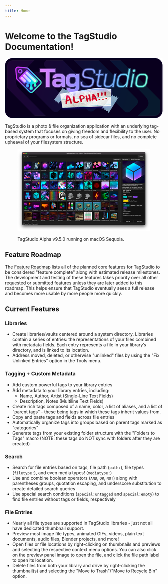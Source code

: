 ```yaml
---
title: Home
---
```


# Welcome to the TagStudio Documentation!

![TagStudio Alpha](assets/github_header.png)

TagStudio is a photo & file organization application with an underlying tag-based system that focuses on giving freedom and flexibility to the user. No proprietary programs or formats, no sea of sidecar files, and no complete upheaval of your filesystem structure.

<figure width="60%" markdown="span">

  ![TagStudio screenshot](assets/screenshot.png)
  <figcaption>TagStudio Alpha v9.5.0 running on macOS Sequoia.</figcaption>

</figure>

## Feature Roadmap

The [Feature Roadmap](updates/roadmap.md) lists all of the planned core features for TagStudio to be considered "feature complete" along with estimated release milestones. The development and testing of these features takes priority over all other requested or submitted features unless they are later added to this roadmap. This helps ensure that TagStudio eventually sees a full release and becomes more usable by more people more quickly.

## Current Features

### Libraries

-   Create libraries/vaults centered around a system directory. Libraries contain a series of entries: the representations of your files combined with metadata fields. Each entry represents a file in your library’s directory, and is linked to its location.
-   Address moved, deleted, or otherwise "unlinked" files by using the "Fix Unlinked Entries" option in the Tools menu.

### Tagging + Custom Metadata

-   Add custom powerful tags to your library entries
-   Add metadata to your library entries, including:
    -   Name, Author, Artist (Single-Line Text Fields)
    -   Description, Notes (Multiline Text Fields)
-   Create rich tags composed of a name, color, a list of aliases, and a list of “parent tags” - these being tags in which these tags inherit values from.
-   Copy and paste tags and fields across file entries
-   Automatically organize tags into groups based on parent tags marked as "categories"
-   Generate tags from your existing folder structure with the "Folders to Tags" macro (NOTE: these tags do NOT sync with folders after they are created)

### Search

-   Search for file entries based on tags, file path (`path:`), file types (`filetype:`), and even media types! (`mediatype:`)
-   Use and combine boolean operators (`AND`, `OR`, `NOT`) along with parentheses groups, quotation escaping, and underscore substitution to create detailed search queries
-   Use special search conditions (`special:untagged` and `special:empty`) to find file entries without tags or fields, respectively

### File Entries

-   Nearly all file types are supported in TagStudio libraries - just not all have dedicated thumbnail support.
-   Preview most image file types, animated GIFs, videos, plain text documents, audio files, Blender projects, and more!
-   Open files or file locations by right-clicking on thumbnails and previews and selecting the respective context menu options. You can also click on the preview panel image to open the file, and click the file path label to open its location.
-   Delete files from both your library and drive by right-clicking the thumbnail(s) and selecting the "Move to Trash"/"Move to Recycle Bin" option.
